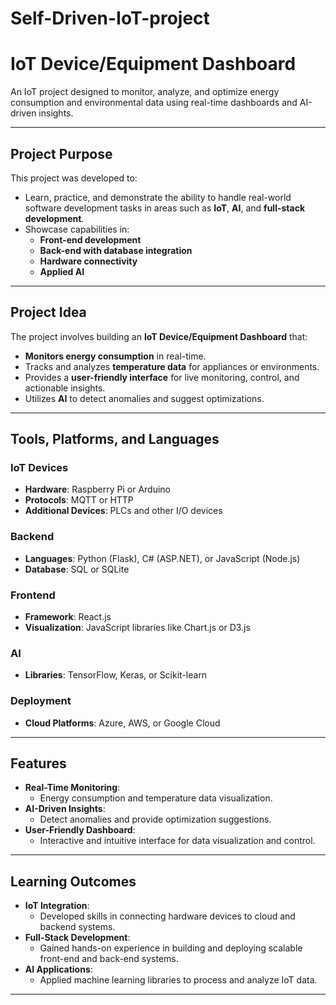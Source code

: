 # Self-Driven-IoT-project
# IoT Device/Equipment Dashboard

An IoT project designed to monitor, analyze, and optimize energy consumption and environmental data using real-time dashboards and AI-driven insights.

---

## Project Purpose

This project was developed to:
- Learn, practice, and demonstrate the ability to handle real-world software development tasks in areas such as **IoT**, **AI**, and **full-stack development**.
- Showcase capabilities in:
  - **Front-end development**
  - **Back-end with database integration**
  - **Hardware connectivity**
  - **Applied AI**

---

## Project Idea

The project involves building an **IoT Device/Equipment Dashboard** that:
- **Monitors energy consumption** in real-time.
- Tracks and analyzes **temperature data** for appliances or environments.
- Provides a **user-friendly interface** for live monitoring, control, and actionable insights.
- Utilizes **AI** to detect anomalies and suggest optimizations.

---

## Tools, Platforms, and Languages

### **IoT Devices**
- **Hardware**: Raspberry Pi or Arduino
- **Protocols**: MQTT or HTTP
- **Additional Devices**: PLCs and other I/O devices

### **Backend**
- **Languages**: Python (Flask), C# (ASP.NET), or JavaScript (Node.js)
- **Database**: SQL or SQLite

### **Frontend**
- **Framework**: React.js
- **Visualization**: JavaScript libraries like Chart.js or D3.js

### **AI**
- **Libraries**: TensorFlow, Keras, or Scikit-learn

### **Deployment**
- **Cloud Platforms**: Azure, AWS, or Google Cloud

---

## Features

- **Real-Time Monitoring**:
  - Energy consumption and temperature data visualization.
- **AI-Driven Insights**:
  - Detect anomalies and provide optimization suggestions.
- **User-Friendly Dashboard**:
  - Interactive and intuitive interface for data visualization and control.

---

## Learning Outcomes

- **IoT Integration**:
  - Developed skills in connecting hardware devices to cloud and backend systems.
- **Full-Stack Development**:
  - Gained hands-on experience in building and deploying scalable front-end and back-end systems.
- **AI Applications**:
  - Applied machine learning libraries to process and analyze IoT data.

---

